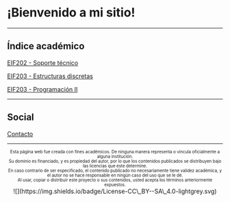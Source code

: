 # ¡Bienvenido a mi sitio!

***

## Índice académico

[EIF202 - Soporte técnico](eif202/portadaeif202.md)

[EIF203 - Estructuras discretas](eif203/portadaeif203.md)

[EIF203 - Programación II](eif204/portadaeif204.md)

***

## Social

[Contacto](/contacto.md)

***

<center><sub><sup>Esta página web fue creada con fines académicos. De ninguna manera representa o vincula oficialmente a alguna institución.</sup></sub></center>

<center><sub><sup>Su dominio es financiado, y es propiedad del autor, por lo que los contenidos publicados se distribuyen bajo las licencias que este determine.</sup></sub></center>

<center><sub><sup>En caso contrario de ser especificado, el contenido publicado no necesariamente tiene validez académica, y el autor no se hace responsable en ningún caso del uso que se le dé.</sup></sub></center>

<center><sub><sup>Al usar, copiar o distribuir este proyecto o sus contenidos, usted acepta los términos anteriormente expuestos.</sup></sub></center>

<center>![](https://img.shields.io/badge/License-CC\_BY--SA\_4.0-lightgrey.svg)</center>